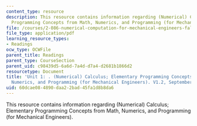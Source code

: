 ```yaml
---
content_type: resource
description: This resource contains information regarding (Numerical) Calculus; Elementary
  Programming Concepts from Math, Numerics, and Programming (for Mechanical Engineers).
file: /courses/2-086-numerical-computation-for-mechanical-engineers-fall-2012/60dcae084890daa22bad45fa1d8b8da6_MIT2_086F12_notes_unit1.pdf
file_type: application/pdf
learning_resource_types:
- Readings
ocw_type: OCWFile
parent_title: Readings
parent_type: CourseSection
parent_uid: c98439d5-6a6d-7a4d-d7a4-d2681b1866d2
resourcetype: Document
title: 'Unit 1: . (Numerical) Calculus; Elementary Programming Concepts from Math,
  Numerics, and Programming (for Mechanical Engineers). V1.2, September 2012.'
uid: 60dcae08-4890-daa2-2bad-45fa1d8b8da6
---
```

This resource contains information regarding (Numerical) Calculus; Elementary Programming Concepts from Math, Numerics, and Programming (for Mechanical Engineers).

